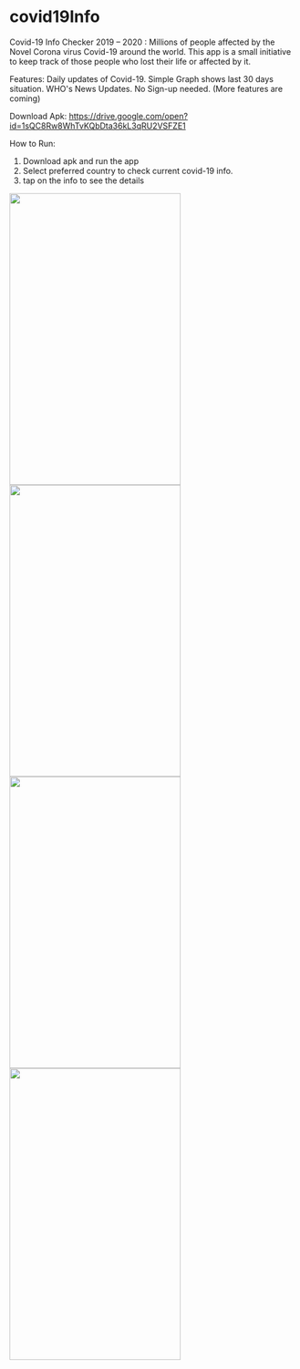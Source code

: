 # covid19Info
Covid-19 Info Checker
2019 – 2020 : Millions of people affected by the Novel Corona virus Covid-19 around the world.
This app is a small initiative to keep track of those people who lost their life or affected by it. 

Features:
Daily updates of Covid-19. 
Simple Graph shows last 30 days situation.
WHO's News Updates.
No Sign-up needed.
(More features are coming)


Download Apk: https://drive.google.com/open?id=1sQC8Rw8WhTvKQbDta36kL3qRU2VSFZE1

How to Run:
1) Download apk and run the app
2) Select preferred country to check current covid-19 info.
3) tap on the info to see the details
<p>
<a href="url"><img src="https://drive.google.com/uc?export=view&id=1_4m959xMaeKvRqZpsMOOzlFRI3kf2if5" align="left" height="512" width="300" ></a>
</p>
<a href="url"><img src="https://drive.google.com/uc?export=view&id=1GRuwKb48KkI2yV7bqHMzp1zpHjcofyhJ" align="left" height="512" width="300" ></a>

<a href="url"><img src="https://drive.google.com/uc?export=view&id=1cqbL3ozBV7deihKP831HqEB9MhPDg39x" align="left" height="512" width="300" ></a>

<a href="url"><img src="https://drive.google.com/uc?export=view&id=1QlLIDkT7xKSMH9BLWXu9uoYRfKzfGaRh" align="left" height="512" width="300" ></a>
